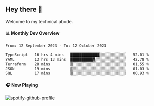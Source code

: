 ## Hey there 👋

Welcome to my technical abode.

#### 📊 Monthly Dev Overview
<!--START_SECTION:waka-->

```txt
From: 12 September 2023 - To: 12 October 2023

TypeScript   16 hrs 4 mins   █████████████░░░░░░░░░░░░   52.01 %
YAML         13 hrs 13 mins  ██████████▓░░░░░░░░░░░░░░   42.78 %
Terraform    28 mins         ▒░░░░░░░░░░░░░░░░░░░░░░░░   01.55 %
JSON         19 mins         ▒░░░░░░░░░░░░░░░░░░░░░░░░   01.03 %
SQL          17 mins         ▒░░░░░░░░░░░░░░░░░░░░░░░░   00.93 %
```

<!--END_SECTION:waka-->

#### 🎧 Now Playing

[![spotify-github-profile](https://spotify-github-profile.vercel.app/api/view?uid=james2mid&cover_image=true&theme=natemoo-re)](https://open.spotify.com/user/james2mid?si=2b3baf2b09cb499e)
